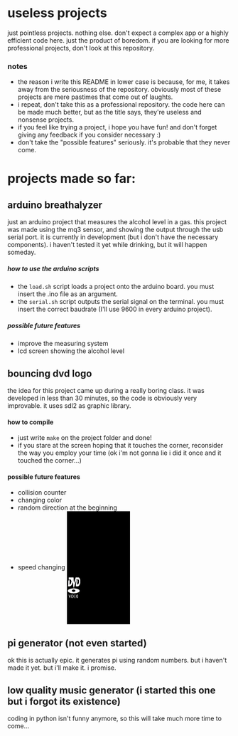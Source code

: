 # useless projects
just pointless projects. nothing else. don't expect a complex app or a highly efficient code here. just the product of boredom. if you are looking for more professional projects, don't look at this repository.
### notes
- the reason i write this README in lower case is because, for me, it takes away from the seriousness of the repository. obviously most of these projects are mere pastimes that come out of laughts.
- i repeat, don't take this as a professional repository. the code here can be made much better, but as the title says, they're useless and nonsense projects.
- if you feel like trying a project, i hope you have fun! and don't forget giving any feedback if you consider necessary :)
- don't take the "possible features" seriously. it's probable that they never come.

# projects made so far:
## arduino breathalyzer
just an arduino project that measures the alcohol level in a gas. this project was made using the mq3 sensor, and showing the output through the usb serial port. it is currently in development (but i don't have the necessary components). i haven't tested it yet while drinking, but it will happen someday.
##### how to use the arduino scripts
- the `load.sh` script loads a project onto the arduino board. you must insert the .ino file as an argument.
- the `serial.sh` script outputs the serial signal on the terminal. you must insert the correct baudrate (I'll use 9600 in every arduino project).
##### possible future features
- improve the measuring system
- lcd screen showing the alcohol level

## bouncing dvd logo
the idea for this project came up during a really boring class. it was developed in less than 30 minutes, so the code is obviously very improvable. it uses sdl2 as graphic library.
#### how to compile
- just write `make` on the project folder and done! 
- if you stare at the screen hoping that it touches the corner, reconsider the way you employ your time (ok i'm not gonna lie i did it once and it touched the corner...)
#### possible future features
- collision counter
- changing color
- random direction at the beginning
- speed changing
<a href="url"><img src="dvd/demo.gif" align="center" height="254" width="142"></a>

## pi generator (not even started)
ok this is actually epic. it generates pi using random numbers. but i haven't made it yet. but i'll make it. i promise.

## low quality music generator (i started this one but i forgot its existence)
coding in python isn't funny anymore, so this will take much more time to come...
